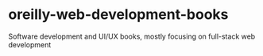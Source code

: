 # oreilly-web-development-books
 Software development and UI/UX books, mostly focusing on full-stack web development
